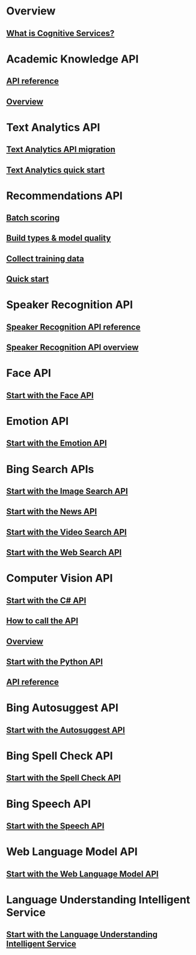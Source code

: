 # Overview
## [What is Cognitive Services?](https://azure.microsoft.com/services/cognitive-services/)
# Academic Knowledge API
## [API reference](https://dev.projectoxford.ai/docs/services/56332331778daf02acc0a50b/operations/565d9001ca73072048922d97)
## [Overview](https://www.microsoft.com/cognitive-services/en-us/academic-knowledge-api/documentation/overview)
# Text Analytics API
## [Text Analytics API migration](cognitive-services-text-analytics-api-migration.md)
## [Text Analytics quick start](cognitive-services-text-analytics-quick-start.md)
# Recommendations API
## [Batch scoring](cognitive-services-recommendations-batch-scoring.md)
## [Build types & model quality](cognitive-services-recommendations-buildtypes.md)
## [Collect training data](cognitive-services-recommendations-collecting-data.md)
## [Quick start](cognitive-services-recommendations-quick-start.md)
# Speaker Recognition API
## [Speaker Recognition API reference](https://dev.projectoxford.ai/docs/services/563309b6778daf02acc0a508/operations/5645c3271984551c84ec6797)
## [Speaker Recognition API overview](https://www.microsoft.com/cognitive-services/en-us/speaker-recognition-api/documentation)
# Face API
## [Start with the Face API](https://www.microsoft.com/cognitive-services/en-us/face-api/documentation/overview)
# Emotion API
## [Start with the Emotion API](https://www.microsoft.com/cognitive-services/en-us/emotion-api/documentation)
# Bing Search APIs
## [Start with the Image Search API](https://www.microsoft.com/cognitive-services/en-us/bing-image-search-api/documentation)
## [Start with the News API](https://www.microsoft.com/cognitive-services/en-us/bing-news-search-api/documentation)
## [Start with the Video Search API](https://www.microsoft.com/cognitive-services/en-us/bing-video-search-api/documentation)
## [Start with the Web Search API](https://www.microsoft.com/cognitive-services/en-us/bing-web-search-api/documentation)
# Computer Vision API
## [Start with the C# API](https://www.microsoft.com/cognitive-services/en-us/computer-vision-api/documentation/getstarted/getstartedvisionapiforwindows)
## [How to call the API](https://www.microsoft.com/cognitive-services/en-us/computer-vision-api/documentation/howtocallvisionapi)
## [Overview](https://www.microsoft.com/cognitive-services/en-us/computer-vision-api/documentation)
## [Start with the Python API](https://www.microsoft.com/cognitive-services/en-us/computer-vision-api/documentation/getstarted/getstartedwithpython)
## [API reference](https://dev.projectoxford.ai/docs/services/56f91f2d778daf23d8ec6739/operations/56f91f2e778daf14a499e1fa)
# Bing Autosuggest API
## [Start with the Autosuggest API](https://www.microsoft.com/cognitive-services/en-us/bing-autosuggest-api/documentation)
# Bing Spell Check API
## [Start with the Spell Check API](https://www.microsoft.com/cognitive-services/en-us/bing-spell-check-api/documentation)
# Bing Speech API
## [Start with the Speech API](https://www.microsoft.com/cognitive-services/en-us/speech-api/documentation/overview)
# Web Language Model API
## [Start with the Web Language Model API](https://www.microsoft.com/cognitive-services/en-us/web-language-model-api/documentation)
# Language Understanding Intelligent Service
## [Start with the Language Understanding Intelligent Service](https://www.luis.ai/Help/)

